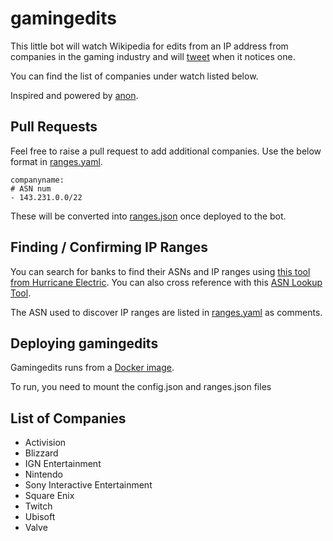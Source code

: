 # gamingedits

This little bot will watch Wikipedia for edits from an IP address from companies in the gaming industry and will [tweet](https://twitter.com/gamingeditsbot) when it notices one.

You can find the list of companies under watch listed below.

Inspired and powered by [anon](https://github.com/edsu/anon).

## Pull Requests

Feel free to raise a pull request to add additional companies. Use the below format in [ranges.yaml](ranges.yaml).

    companyname:
    # ASN num
    - 143.231.0.0/22

These will be converted into [ranges.json](ranges.json) once deployed to the bot.

## Finding / Confirming IP Ranges

You can search for banks to find their ASNs and IP ranges using [this tool from Hurricane Electric](https://bgp.he.net/). You can also cross reference with this [ASN Lookup Tool](https://www.ultratools.com/tools/asnInfoResult). 

The ASN used to discover IP ranges are listed in [ranges.yaml](ranges.yaml) as comments. 

## Deploying gamingedits

Gamingedits runs from a [Docker image](https://hub.docker.com/repository/docker/tokyoq/bankedits).

To run, you need to mount the config.json and ranges.json files

## List of Companies

* Activision
* Blizzard
* IGN Entertainment
* Nintendo
* Sony Interactive Entertainment
* Square Enix
* Twitch
* Ubisoft
* Valve

